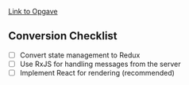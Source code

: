 [Link to Opgave](https://via.itslearning.com/ContentArea/ContentArea.aspx?LocationID=33591&LocationType=1)

## Conversion Checklist

- [ ] Convert state management to Redux
- [ ] Use RxJS for handling messages from the server
- [ ] Implement React for rendering (recommended)
